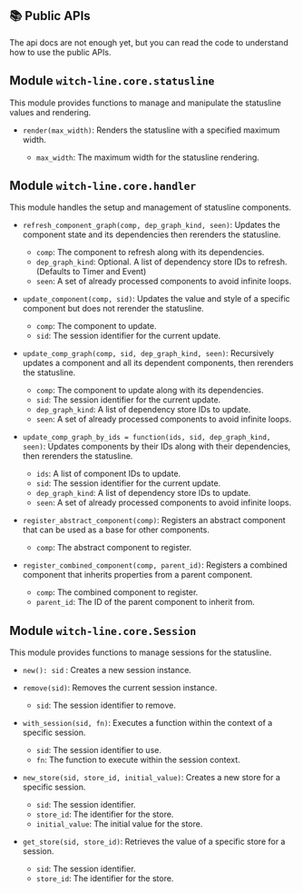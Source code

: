 ## 📚 Public APIs

The api docs are not enough yet, but you can read the code to understand how to use the public APIs.

## Module `witch-line.core.statusline`

This module provides functions to manage and manipulate the statusline values and rendering.

- `render(max_width)`: Renders the statusline with a specified maximum width.

  - `max_width`: The maximum width for the statusline rendering.

## Module `witch-line.core.handler`

This module handles the setup and management of statusline components.

- `refresh_component_graph(comp, dep_graph_kind, seen)`: Updates the component state and its dependencies then rerenders the statusline.

  - `comp`: The component to refresh along with its dependencies.
  - `dep_graph_kind`: Optional. A list of dependency store IDs to refresh. (Defaults to Timer and Event)
  - `seen`: A set of already processed components to avoid infinite loops.

- `update_component(comp, sid)`: Updates the value and style of a specific component but does not rerender the statusline.

  - `comp`: The component to update.
  - `sid`: The session identifier for the current update.

- `update_comp_graph(comp, sid, dep_graph_kind, seen)`: Recursively updates a component and all its dependent components, then rerenders the statusline.

  - `comp`: The component to update along with its dependencies.
  - `sid`: The session identifier for the current update.
  - `dep_graph_kind`: A list of dependency store IDs to update.
  - `seen`: A set of already processed components to avoid infinite loops.

- `update_comp_graph_by_ids = function(ids, sid, dep_graph_kind, seen)`: Updates components by their IDs along with their dependencies, then rerenders the statusline.

  - `ids`: A list of component IDs to update.
  - `sid`: The session identifier for the current update.
  - `dep_graph_kind`: A list of dependency store IDs to update.
  - `seen`: A set of already processed components to avoid infinite loops.

- `register_abstract_component(comp)`: Registers an abstract component that can be used as a base for other components.

  - `comp`: The abstract component to register.

- `register_combined_component(comp, parent_id)`: Registers a combined component that inherits properties from a parent component.

  - `comp`: The combined component to register.
  - `parent_id`: The ID of the parent component to inherit from.

## Module `witch-line.core.Session`

This module provides functions to manage sessions for the statusline.

- `new(): sid` : Creates a new session instance.

- `remove(sid)`: Removes the current session instance.

  - `sid`: The session identifier to remove.

- `with_session(sid, fn)`: Executes a function within the context of a specific session.

  - `sid`: The session identifier to use.
  - `fn`: The function to execute within the session context.

- `new_store(sid, store_id, initial_value)`: Creates a new store for a specific session.

  - `sid`: The session identifier.
  - `store_id`: The identifier for the store.
  - `initial_value`: The initial value for the store.

- `get_store(sid, store_id)`: Retrieves the value of a specific store for a session.

  - `sid`: The session identifier.
  - `store_id`: The identifier for the store.




